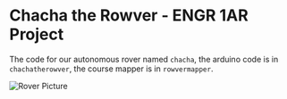 # Chacha the Rowver - ENGR 1AR Project

The code for our autonomous rover named `chacha`, the arduino code is in `chachatherowver`, the course mapper is in `rowvermapper`.

![Rover Picture](./chacha.png)
